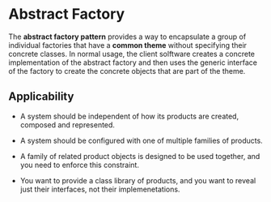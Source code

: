 # Abstract Factory

The __abstract factory pattern__ provides a way to encapsulate a group of individual factories that have a __common theme__ without specifying their concrete classes. In normal usage, the client solftware creates a concrete implementation of the abstract factory and then uses the generic interface of the factory to create the concrete objects that are part of the theme.

## Applicability

* A system should be independent of how its products are created, composed and represented.

* A system should be configured with one of multiple families of products.

* A family of related product objects is designed to be used together, and you need to enforce this constraint.

* You want to provide a class library of products, and you want to reveal just their interfaces, not their implemenetations. 